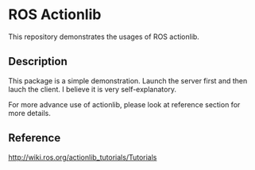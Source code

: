 # ROS Actionlib

This repository demonstrates the usages of ROS actionlib.

## Description

This package is a simple demonstration. Launch the server first and then lauch the client. I believe it is very self-explanatory.  

For more advance use of actionlib, please look at reference section for more details.  

## Reference

http://wiki.ros.org/actionlib_tutorials/Tutorials